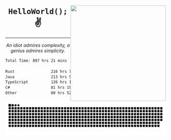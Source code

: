 <div text-align="center">
    <img src="https://i.imgur.com/h1q15Kt.gife" align="right" width="299" height="299">
    <h1 align="center"><code>HelloWorld();</code> ✌️</h1>
    <hr>
    <p align="center"><i>An idiot admires complexity, a genius admires simplicity.</i></p>
</div>

<!--START_SECTION:waka-->

```txt
Total Time: 897 hrs 21 mins

Rust                216 hrs 7 mins  █████▓░░░░░░░░░░░░░░░░░░░   22.09 %
Java                213 hrs 54 mins █████▒░░░░░░░░░░░░░░░░░░░   21.87 %
TypeScript          126 hrs 17 mins ███▒░░░░░░░░░░░░░░░░░░░░░   12.91 %
C#                  81 hrs 19 mins  ██░░░░░░░░░░░░░░░░░░░░░░░   08.31 %
Other               80 hrs 52 mins  ██░░░░░░░░░░░░░░░░░░░░░░░   08.27 %
```

<!--END_SECTION:waka-->

<picture>
  <source media="(prefers-color-scheme: dark)" srcset="https://raw.githubusercontent.com/Somfic/Somfic/main/github-contribution-grid-snake-dark.svg">
  <source media="(prefers-color-scheme: light)" srcset="https://raw.githubusercontent.com/Somfic/Somfic/main/github-contribution-grid-snake.svg">
  <img alt="github contribution grid snake animation" src="https://raw.githubusercontent.com/Somfic/Somfic/main/github-contribution-grid-snake.svg">
</picture>
